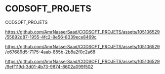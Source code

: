 # CODSOFT_PROJETS
CODSOFT_PROJETS 


https://github.com/AmrNasserSaad/CODSOFT_PROJETS/assets/105106529/55892d87-1955-4fc2-8e56-8339ece8469c



https://github.com/AmrNasserSaad/CODSOFT_PROJETS/assets/105106529/e67689d5-7175-4aab-855b-2b8a2f0c2a68




https://github.com/AmrNasserSaad/CODSOFT_PROJETS/assets/105106529/9eff119d-3d01-4b73-9674-6602a099f502

